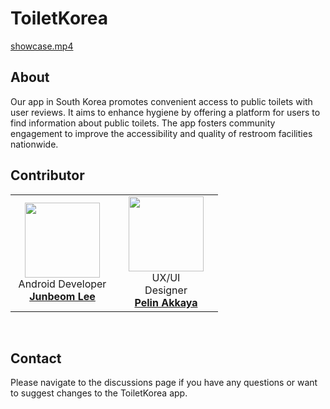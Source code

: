 # ToiletKorea

[showcase.mp4](https://github.com/bom1215/ToiletKorea/assets/99182998/9a1abbc6-d915-479e-86d1-e70511583eac)

## About 

Our app in South Korea promotes convenient access to public toilets with user reviews. 
It aims to enhance hygiene by offering a platform for users to find information about public toilets. 
The app fosters community engagement to improve the accessibility and quality of restroom facilities nationwide. 

## Contributor
<table>
    <tr height="160px">
        </td>
        <td align="center" width="150px">
            <a href="https://github.com/bom1215"><img height="120px" width="120px" src="https://github.com/bom1215/ToiletKorea/assets/99182998/d9471165-4555-49e7-909e-a2cea1182967"/></a>
            <br/>
            <span>Android Developer</span>
            <a href="https://github.com/bom1215"><strong>Junbeom Lee</strong></a>
            <br />
        </td>
        <td align="center" width="150px">
            <a href="https://www.linkedin.com/in/pelin-akkaya"><img height="120px" width="120px" src="https://github.com/bom1215/ToiletKorea/assets/99182998/0f187e1f-0a18-4246-85e5-52274c2eddd6"/></a>
            <br/>
            <span>UX/UI<br />Designer</span>
            <br />
            <a href="https://www.linkedin.com/in/pelin-akkaya"><strong>Pelin Akkaya</strong></a>
            <br />
        </td>
    </tr>
</table>
<br>


## Contact
Please navigate to the discussions page if you have any questions or want to suggest changes to the ToiletKorea app.